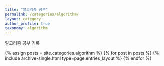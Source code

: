 ```yaml
---
title: "알고리즘 공부"
permalink: /categories/algorithm/
layout: category
author_profile: true
taxonomy: algorithm
---
```


알고리즘 공부 기록

{% assign posts = site.categories.algorithm %}
{% for post in posts %} {% include archive-single.html type=page.entries_layout %} {% endfor %}